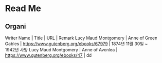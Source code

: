# Read Me 

## Organi


Writer Name | Title | URL | Remark
Lucy Maud Montgomery | Anne of Green Gables | https://www.gutenberg.org/ebooks/67979 | 1874년 11월 30일 ~ 1942년 사망
Lucy Maud Montgomery | Anne of Avonlea  | https://www.gutenberg.org/ebooks/47 |    dd

